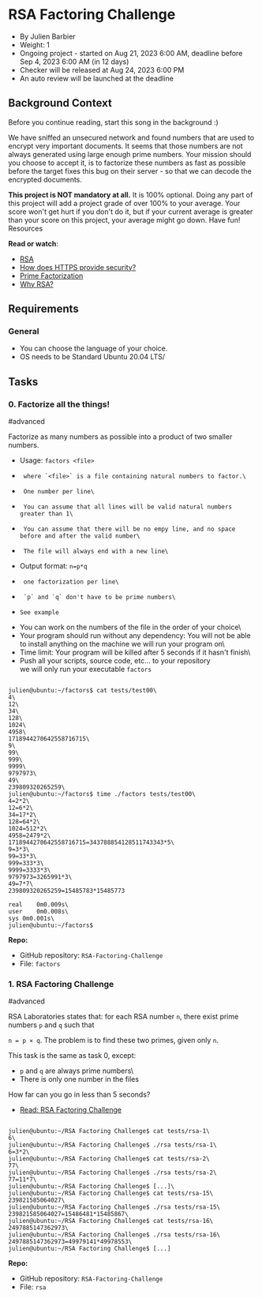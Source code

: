 RSA Factoring Challenge
===========================

-   By Julien Barbier
-   Weight: 1
-   Ongoing project - started on Aug 21, 2023 6:00 AM, deadline before Sep 4, 2023 6:00 AM (in 12 days)
-   Checker will be released at Aug 24, 2023 6:00 PM
-   An auto review will be launched at the deadline

Background Context
---------

Before you continue reading, start this song in the background :)

We have sniffed an unsecured network and found numbers that are used to encrypt very important documents. It seems that those numbers are not always generated using large enough prime numbers. Your mission should you choose to accept it, is to factorize these numbers as fast as possible before the target fixes this bug on their server - so that we can decode the encrypted documents.

**This project is NOT mandatory at all.** It is 100% optional. Doing any part of this project will add a project grade of over 100% to your average. Your score won't get hurt if you don't do it, but if your current average is greater than your score on this project, your average might go down. Have fun!\
Resources

**Read or watch**: 

-   [RSA](https://intranet.alxswe.com/rltoken/VvijGiyWnPt8LDZjICgl1w "RSA")
-   [How does HTTPS provide security?](https://intranet.alxswe.com/rltoken/vNd9XWDEu1mgexyIGDMaXQ "How does HTTPS provide security?")
-   [Prime Factorization](https://intranet.alxswe.com/rltoken/kYixcru2uFRtLzb29NjiHg "Prime Factorization")
-   [Why RSA?](https://intranet.alxswe.com/rltoken/JM9Zrnja-XCQwm5kEzr_xA "Why RSA")

Requirements
------------

###  General

-    You can choose the language of your choice.
-    OS needs to be Standard Ubuntu 20.04 LTS/

Tasks
-----

### 0\. Factorize all the things!

#advanced

Factorize as many numbers as possible into a product of two smaller numbers.

-    Usage: `factors <file>`
 -      where `<file>` is a file containing natural numbers to factor.\
 -      One number per line\
 -      You can assume that all lines will be valid natural numbers greater than 1\
 -      You can assume that there will be no empy line, and no space before and after the valid number\
 -      The file will always end with a new line\
-   Output format: `n=p*q`
  -      one factorization per line\
  -      `p` and `q` don't have to be prime numbers\
  -     See example
-    You can work on the numbers of the file in the order of your choice\
-    Your program should run without any dependency: You will not be able to install anything on the machine we will run your program on\
-    Time limit: Your program will be killed after 5 seconds if it hasn't finish\
-    Push all your scripts, source code, etc... to your repository\
        we will only run your executable `factors`

```

julien@ubuntu:~/factors$ cat tests/test00\
4\
12\
34\
128\
1024\
4958\
1718944270642558716715\
9\
99\
999\
9999\
9797973\
49\
239809320265259\
julien@ubuntu:~/factors$ time ./factors tests/test00\
4=2*2\
12=6*2\
34=17*2\
128=64*2\
1024=512*2\
4958=2479*2\
1718944270642558716715=343788854128511743343*5\
9=3*3\
99=33*3\
999=333*3\
9999=3333*3\
9797973=3265991*3\
49=7*7\
239809320265259=15485783*15485773

real    0m0.009s\
user    0m0.008s\
sys 0m0.001s\
julien@ubuntu:~/factors$

```

**Repo:**

-    GitHub repository: `RSA-Factoring-Challenge`
-    File: `factors`


### 1\. RSA Factoring Challenge

#advanced

RSA Laboratories states that: for each RSA number `n`, there exist prime numbers `p` and `q` such that

`n = p × q`. The problem is to find these two primes, given only `n`.

This task is the same as task 0, except:

   -    `p` and `q` are always prime numbers\
   -    There is only one number in the files

How far can you go in less than 5 seconds?

-    [Read: RSA Factoring Challenge](https://intranet.alxswe.com/rltoken/Cn9Lq_kKNpNx4dmvFMuwgQ "Read: RSA Factoring Challenge")

```

julien@ubuntu:~/RSA Factoring Challenge$ cat tests/rsa-1\
6\
julien@ubuntu:~/RSA Factoring Challenge$ ./rsa tests/rsa-1\
6=3*2\
julien@ubuntu:~/RSA Factoring Challenge$ cat tests/rsa-2\
77\
julien@ubuntu:~/RSA Factoring Challenge$ ./rsa tests/rsa-2\
77=11*7\
julien@ubuntu:~/RSA Factoring Challenge$ [...]\
julien@ubuntu:~/RSA Factoring Challenge$ cat tests/rsa-15\
239821585064027\
julien@ubuntu:~/RSA Factoring Challenge$ ./rsa tests/rsa-15\
239821585064027=15486481*15485867\
julien@ubuntu:~/RSA Factoring Challenge$ cat tests/rsa-16\
2497885147362973\
julien@ubuntu:~/RSA Factoring Challenge$ ./rsa tests/rsa-16\
2497885147362973=49979141*49978553\
julien@ubuntu:~/RSA Factoring Challenge$ [...]

```

**Repo:**

-    GitHub repository: `RSA-Factoring-Challenge`
-    File: `rsa`
